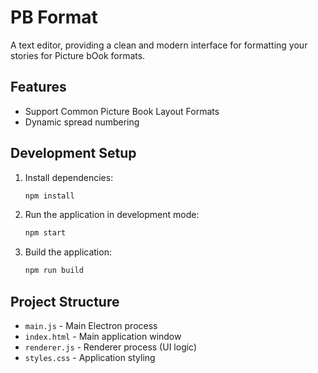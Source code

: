 # PB Format
A text editor, providing a clean and modern interface for formatting your stories for Picture bOok formats.

## Features
   - Support Common Picture Book Layout Formats
   - Dynamic spread numbering

## Development Setup

1. Install dependencies:
   ```bash
   npm install
   ```

2. Run the application in development mode:
   ```bash
   npm start
   ```

3. Build the application:
   ```bash
   npm run build
   ```

## Project Structure

- `main.js` - Main Electron process
- `index.html` - Main application window
- `renderer.js` - Renderer process (UI logic)
- `styles.css` - Application styling
